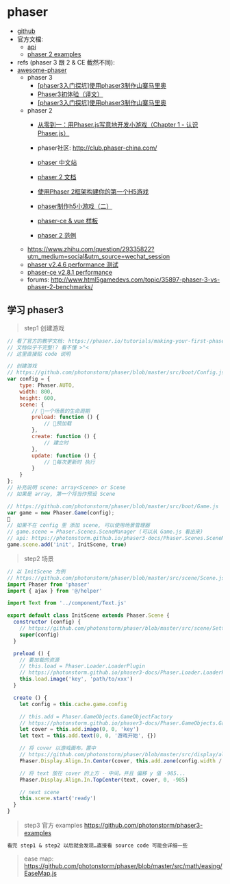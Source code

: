 # phaser

- [github](https://github.com/facebook/react)
- 官方文檔:
    - [api](https://photonstorm.github.io/phaser3-docs/list_class.html)
    - [phaser 2 examples](http://phaser.io/examples)
- refs (phaser 3 跟 2 & CE 截然不同):
- [awesome-phaser](https://github.com/Raiper34/awesome-phaser)
    - phaser 3
        - [[phaser3入门探坑]使用phaser3制作山寨马里奥](https://segmentfault.com/a/1190000013979583)
        - [Phaser3初体验（译文）](http://club.phaser-china.com/topic/5a94bd94484a53dd723f42c9)
        - [[phaser3入门探坑]使用phaser3制作山寨马里奥](https://segmentfault.com/a/1190000013979583)
    - phaser 2
        - [从零到一：用Phaser.js写意地开发小游戏（Chapter 1 - 认识Phaser.js）](https://segmentfault.com/a/1190000009212221)
        - phaser社区: http://club.phaser-china.com/
        - [phaser 中文站](http://www.phaser.me/)
        - [phaser 2 文档](http://www.phaser.me/2018/03/22/phaser-js-%E5%AE%98%E6%96%B9%E4%B8%AD%E6%96%87%E6%96%87%E6%A1%A3-phaser-io-2/?nsukey=iMRYAl2OwquTJ5AxXVnuWafewvq7DfF2KY99CiKeS29GjAWZwJAl%2FxFnDL6vIOOaSYZTZ12DyMMDlp%2F%2FzjZOJLr5W4V3BqJ7vbXbblaB%2FW%2BS2acmYVw8I3ZAWL%2Bk044nF3Ittf3UfPF4s8nGxNrWrnhMRxFDqp2rMN0PwBItSG8RfmZH6g46WsV8jqUziRMRpfU5J10W5Ixx89MNAaHi1A%3D%3D)
        - [使用Phaser 2框架构建你的第一个H5游戏](https://blog.csdn.net/sinat_32582203/article/details/73303153)

        - [phaser制作h5小游戏（二）](https://www.jianshu.com/p/24bfe5edb4e9)
        - [phaser-ce & vue 样板](https://github.com/sekl/node-vue-phaser-boilerplate)
        - [phaser 2 范例](https://developer.mozilla.org/zh-CN/docs/Games/Tutorials/2D_breakout_game_Phaser)
    - https://www.zhihu.com/question/29335822?utm_medium=social&utm_source=wechat_session
    - [phaser v2.4.6 performance 测试](https://github.com/mattcolman/phaser-performance-tests)
    - [phaser-ce v2.8.1 performance](https://codepen.io/samme/pen/OmGNgL)
    - forums: http://www.html5gamedevs.com/topic/35897-phaser-3-vs-phaser-2-benchmarks/

## 学习 phaser3

> step1 创建游戏

```js
// 看了官方的教学文档: https://phaser.io/tutorials/making-your-first-phaser-3-game
// 文档似乎不完整!? 看不懂 >"<
// 这里直接贴 code 说明

// 创建游戏
// https://github.com/photonstorm/phaser/blob/master/src/boot/Config.js
var config = {
    type: Phaser.AUTO,
    width: 800,
    height: 600,
    scene: {
        // 一个场景的生命周期
        preload: function () {
            // 预加载
        },
        create: function () {
            // 建立时
        },
        update: function () {
            // 每次更新时 执行
        }
    }
};
// 补充说明 scene: array<Scene> or Scene
// 如果是 array, 第一个将当作预设 Scene

// https://github.com/photonstorm/phaser/blob/master/src/boot/Game.js
var game = new Phaser.Game(config);

// 如果不在 config 里 添加 scene, 可以使用场景管理器
// game.scene = Phaser.Scenes.SceneManager (可以从 Game.js 看出来)
// api: https://photonstorm.github.io/phaser3-docs/Phaser.Scenes.SceneManager.html#methods
game.scene.add('init', InitScene, true)
```

> step2 场景

```js
// 以 InitScene 为例
// https://github.com/photonstorm/phaser/blob/master/src/scene/Scene.js
import Phaser from 'phaser'
import { ajax } from '@/helper'

import Text from '../component/Text.js'

export default class InitScene extends Phaser.Scene {
  constructor (config) {
    // https://github.com/photonstorm/phaser/blob/master/src/scene/Settings.js
    super(config)
  }

  preload () {
    // 要加载的资源
    // this.load = Phaser.Loader.LoaderPlugin
    // https://photonstorm.github.io/phaser3-docs/Phaser.Loader.LoaderPlugin.html#methods
    this.load.image('key', 'path/to/xxx')
  }

  create () {
    let config = this.cache.game.config

    // this.add = Phaser.GameObjects.GameObjectFactory
    // https://photonstorm.github.io/phaser3-docs/Phaser.GameObjects.GameObjectFactory.html#methods
    let cover = this.add.image(0, 0, 'key')
    let text = this.add.text(0, 0, '游戏开始', {})

    // 将 cover 以游戏画布，置中
    // https://github.com/photonstorm/phaser/blob/master/src/display/align/in/Center.js
    Phaser.Display.Align.In.Center(cover, this.add.zone(config.width / 2, config.height / 2, config.width, config.height))

    // 将 text 放在 cover 的上方 - 中间，并且 偏移 y 值 -985...
    Phaser.Display.Align.In.TopCenter(text, cover, 0, -985)

    // next scene
    this.scene.start('ready')
  }
}
```

> step3 官方 examples https://github.com/photonstorm/phaser3-examples

```md
看完 step1 & step2 以后就会发现…直接看 source code 可能会详细一些
```

> ease map: https://github.com/photonstorm/phaser/blob/master/src/math/easing/EaseMap.js

<!-- ```js
this.cameras.main.shake(500);
this.tweens.add({
        targets: this.cameras.main,
        props: {
            zoom: { value: 2.5, duration: 4000, ease: 'Sine.easeInOut' },
            rotation: { value: 2.3, duration: 8000, ease: 'Cubic.easeInOut' }
        },
        delay: 5000,
        yoyo: true,
        repeat: -1
    });
tweens.timeline
``` -->

[未知]:http://www.photonstorm.com/html5
